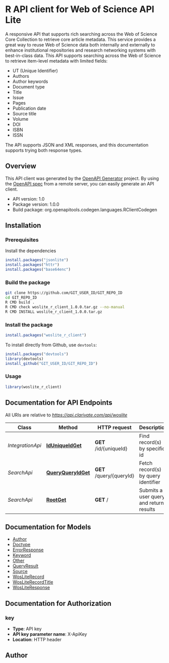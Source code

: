 # R API client for Web of Science API Lite

A responsive API that supports rich searching across the Web of Science Core Collection to retrieve core article metadata. 
This service provides a great way to reuse Web of Science data both internally and externally to enhance 
institutional repositories and research networking systems with best-in-class data.
This API supports searching across the Web of Science to retrieve item-level
metadata with limited fields: 
- UT (Unique Identifier)
- Authors
- Author keywords
- Document type
- Title
- Issue
- Pages
- Publication date
- Source title
- Volume
- DOI
- ISBN
- ISSN 

The API supports JSON and XML responses, and this
documentation supports trying both response types.


## Overview
This API client was generated by the [OpenAPI Generator](https://openapi-generator.tech) project. By using the [OpenAPI spec](https://openapis.org) from a remote server, you can easily generate an API client.

- API version: 1.0
- Package version: 1.0.0
- Build package: org.openapitools.codegen.languages.RClientCodegen

## Installation

### Prerequisites

Install the dependencies

```R
install.packages("jsonlite")
install.packages("httr")
install.packages("base64enc")
```

### Build the package

```sh
git clone https://github.com/GIT_USER_ID/GIT_REPO_ID
cd GIT_REPO_ID
R CMD build .
R CMD check woslite_r_client_1.0.0.tar.gz --no-manual
R CMD INSTALL woslite_r_client_1.0.0.tar.gz
```

### Install the package

```R
install.packages("woslite_r_client")
```

To install directly from Github, use `devtools`:
```R
install.packages("devtools")
library(devtools)
install_github("GIT_USER_ID/GIT_REPO_ID")
```

### Usage

```R
library(woslite_r_client)
```

## Documentation for API Endpoints

All URIs are relative to *https://api.clarivate.com/api/woslite*

Class | Method | HTTP request | Description
------------ | ------------- | ------------- | -------------
*IntegrationApi* | [**IdUniqueIdGet**](docs/IntegrationApi.md#IdUniqueIdGet) | **GET** /id/{uniqueId} | Find record(s) by specific id
*SearchApi* | [**QueryQueryIdGet**](docs/SearchApi.md#QueryQueryIdGet) | **GET** /query/{queryId} | Fetch record(s) by query identifier
*SearchApi* | [**RootGet**](docs/SearchApi.md#RootGet) | **GET** / | Submits a user query and returns results


## Documentation for Models

 - [Author](docs/Author.md)
 - [Doctype](docs/Doctype.md)
 - [ErrorResponse](docs/ErrorResponse.md)
 - [Keyword](docs/Keyword.md)
 - [Other](docs/Other.md)
 - [QueryResult](docs/QueryResult.md)
 - [Source](docs/Source.md)
 - [WosLiteRecord](docs/WosLiteRecord.md)
 - [WosLiteRecordTitle](docs/WosLiteRecordTitle.md)
 - [WosLiteResponse](docs/WosLiteResponse.md)


## Documentation for Authorization


### key

- **Type**: API key
- **API key parameter name**: X-ApiKey
- **Location**: HTTP header



## Author



